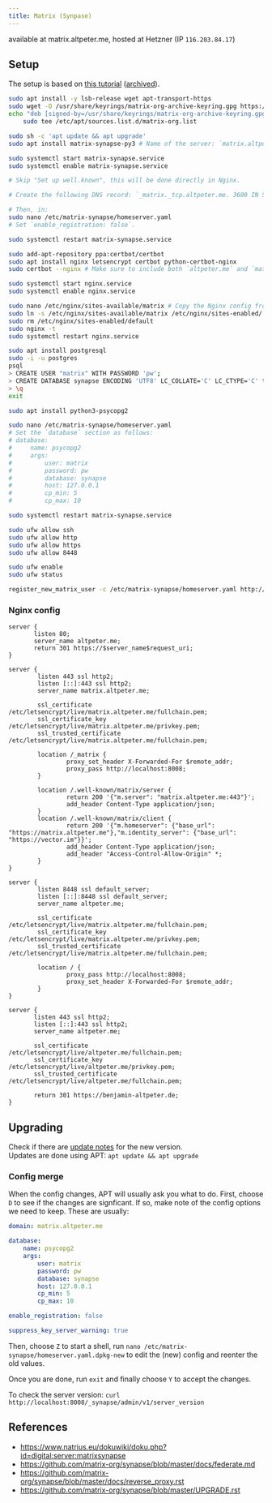```yaml
---
title: Matrix (Synpase)
---
```


available at matrix.altpeter.me, hosted at Hetzner (IP `116.203.84.17`)

## Setup

The setup is based on [this tutorial](https://www.natrius.eu/dokuwiki/doku.php?id=digital:server:matrixsynapse) ([archived](https://web.archive.org/web/20190630102721/https://www.natrius.eu/dokuwiki/doku.php?id=digital:server:matrixsynapse)).

```sh
sudo apt install -y lsb-release wget apt-transport-https
sudo wget -O /usr/share/keyrings/matrix-org-archive-keyring.gpg https://packages.matrix.org/debian/matrix-org-archive-keyring.gpg
echo "deb [signed-by=/usr/share/keyrings/matrix-org-archive-keyring.gpg] https://packages.matrix.org/debian/ $(lsb_release -cs) main" |
    sudo tee /etc/apt/sources.list.d/matrix-org.list

sudo sh -c 'apt update && apt upgrade'
sudo apt install matrix-synapse-py3 # Name of the server: `matrix.altpeter.me`, Report anonymous statistics: Yes

sudo systemctl start matrix-synapse.service
sudo systemctl enable matrix-synapse.service

# Skip "Set up well.known", this will be done directly in Nginx.

# Create the following DNS record: `_matrix._tcp.altpeter.me. 3600 IN SRV 10 5 443 matrix.altpeter.me.`

# Then, in:
sudo nano /etc/matrix-synapse/homeserver.yaml
# Set `enable_registration: false`.

sudo systemctl restart matrix-synapse.service

sudo add-apt-repository ppa:certbot/certbot
sudo apt install nginx letsencrypt certbot python-certbot-nginx
sudo certbot --nginx # Make sure to include both `altpeter.me` and `matrix.altpeter.me`. Cronjob is automatically installed in `/etc/cron.d/certbot`

sudo systemctl start nginx.service
sudo systemctl enable nginx.service

sudo nano /etc/nginx/sites-available/matrix # Copy the Nginx config from below
sudo ln -s /etc/nginx/sites-available/matrix /etc/nginx/sites-enabled/
sudo rm /etc/nginx/sites-enabled/default
sudo nginx -t
sudo systemctl restart nginx.service

sudo apt install postgresql
sudo -i -u postgres
psql
> CREATE USER "matrix" WITH PASSWORD 'pw';
> CREATE DATABASE synapse ENCODING 'UTF8' LC_COLLATE='C' LC_CTYPE='C' template=template0 OWNER "matrix";
> \q
exit

sudo apt install python3-psycopg2

sudo nano /etc/matrix-synapse/homeserver.yaml
# Set the `database` section as follows:
# database:
#     name: psycopg2
#     args:
#         user: matrix
#         password: pw
#         database: synapse
#         host: 127.0.0.1
#         cp_min: 5
#         cp_max: 10

sudo systemctl restart matrix-synapse.service

sudo ufw allow ssh
sudo ufw allow http
sudo ufw allow https
sudo ufw allow 8448

sudo ufw enable
sudo ufw status

register_new_matrix_user -c /etc/matrix-synapse/homeserver.yaml http://localhost:8008
```

### Nginx config

```nginx
server {
       listen 80;
       server_name altpeter.me;
       return 301 https://$server_name$request_uri;
}

server {
        listen 443 ssl http2;
        listen [::]:443 ssl http2;
        server_name matrix.altpeter.me;

        ssl_certificate /etc/letsencrypt/live/matrix.altpeter.me/fullchain.pem;
        ssl_certificate_key /etc/letsencrypt/live/matrix.altpeter.me/privkey.pem;
        ssl_trusted_certificate /etc/letsencrypt/live/matrix.altpeter.me/fullchain.pem;

        location /_matrix {
                proxy_set_header X-Forwarded-For $remote_addr;
                proxy_pass http://localhost:8008;
        }

        location /.well-known/matrix/server {
                return 200 '{"m.server": "matrix.altpeter.me:443"}';
                add_header Content-Type application/json;
        }
        location /.well-known/matrix/client {
                return 200 '{"m.homeserver": {"base_url": "https://matrix.altpeter.me"},"m.identity_server": {"base_url": "https://vector.im"}}';
                add_header Content-Type application/json;
                add_header "Access-Control-Allow-Origin" *;
        }
}

server {
        listen 8448 ssl default_server;
        listen [::]:8448 ssl default_server;
        server_name altpeter.me;

        ssl_certificate /etc/letsencrypt/live/matrix.altpeter.me/fullchain.pem;
        ssl_certificate_key /etc/letsencrypt/live/matrix.altpeter.me/privkey.pem;
        ssl_trusted_certificate /etc/letsencrypt/live/matrix.altpeter.me/fullchain.pem;

        location / {
                proxy_pass http://localhost:8008;
                proxy_set_header X-Forwarded-For $remote_addr;
        }
}

server {
       listen 443 ssl http2;
       listen [::]:443 ssl http2;
       server_name altpeter.me;

       ssl_certificate /etc/letsencrypt/live/altpeter.me/fullchain.pem;
       ssl_certificate_key /etc/letsencrypt/live/altpeter.me/privkey.pem;
       ssl_trusted_certificate /etc/letsencrypt/live/altpeter.me/fullchain.pem;
       
       return 301 https://benjamin-altpeter.de;
}
```

## Upgrading

Check if there are [update notes](https://github.com/matrix-org/synapse/blob/master/UPGRADE.rst) for the new version.  
Updates are done using APT: `apt update && apt upgrade`

### Config merge

When the config changes, APT will usually ask you what to do. First, choose `D` to see if the changes are signficant. If so, make note of the config options we need to keep. These are usually:

```yaml
domain: matrix.altpeter.me

database:
    name: psycopg2
    args:
        user: matrix
        password: pw
        database: synapse
        host: 127.0.0.1
        cp_min: 5
        cp_max: 10

enable_registration: false

suppress_key_server_warning: true
```

Then, choose `Z` to start a shell, run `nano /etc/matrix-synapse/homeserver.yaml.dpkg-new` to edit the (new) config and reenter the old values.

Once you are done, run `exit` and finally choose `Y` to accept the changes.

To check the server version: `curl http://localhost:8008/_synapse/admin/v1/server_version`

## References

* https://www.natrius.eu/dokuwiki/doku.php?id=digital:server:matrixsynapse
* https://github.com/matrix-org/synapse/blob/master/docs/federate.md
* https://github.com/matrix-org/synapse/blob/master/docs/reverse_proxy.rst
* https://github.com/matrix-org/synapse/blob/master/UPGRADE.rst
